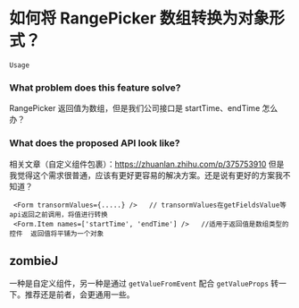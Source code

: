 # 如何将 RangePicker 数组转换为对象形式？

`Usage`

### What problem does this feature solve?

RangePicker 返回值为数组，但是我们公司接口是 startTime、endTime 怎么办？

### What does the proposed API look like?

相关文章（自定义组件包裹）：https://zhuanlan.zhihu.com/p/375753910
但是我觉得这个需求很普通，应该有更好更容易的解决方案。还是说有更好的方案我不知道？

```tsx
 <Form transormValues={.....} />   // transormValues在getFieldsValue等api返回之前调用，将值进行转换
 <Form.Item names=['startTime', 'endTime'] />   //适用于返回值是数组类型的控件  返回值将平铺为一个对象
```

<!-- generated by ant-design-issue-helper. DO NOT REMOVE -->

## zombieJ

一种是自定义组件，另一种是通过 `getValueFromEvent` 配合 `getValueProps` 转一下。推荐还是前者，会更通用一些。
